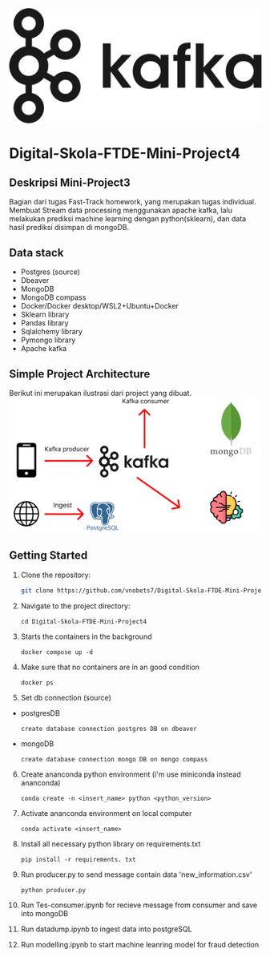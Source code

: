 ![image](https://github.com/vnobets7/Digital-Skola-FTDE-Mini-Project4/blob/main/images/kafka-icon.png)

# Digital-Skola-FTDE-Mini-Project4
## Deskripsi Mini-Project3
Bagian dari tugas Fast-Track homework, yang merupakan tugas individual. Membuat Stream data processing menggunakan apache kafka, lalu melakukan prediksi machine learning dengan python(sklearn), dan data hasil prediksi disimpan di mongoDB.

## Data stack
- Postgres (source)
- Dbeaver
- MongoDB 
- MongoDB compass
- Docker/Docker desktop/WSL2+Ubuntu+Docker
- Sklearn library
- Pandas library
- Sqlalchemy library
- Pymongo library
- Apache kafka

##  Simple Project Architecture
Berikut ini merupakan ilustrasi dari project yang dibuat. <br>
![Project Architecture](https://github.com/vnobets7/Digital-Skola-FTDE-Mini-Project4/blob/main/images/images/Project_Architecture.png)

## Getting Started
1. Clone the repository:
    ```bash
    git clone https://github.com/vnobets7/Digital-Skola-FTDE-Mini-Project4.git
    ```

2. Navigate to the project directory:
   ```
   cd Digital-Skola-FTDE-Mini-Project4
   ```

3. Starts the containers in the background
   ```
   docker compose up -d
   ```

4. Make sure that no containers are in an good condition
   ```
   docker ps
   ```

5. Set db connection (source)
* postgresDB
   ```
   create database connection postgres DB on dbeaver
   ```
* mongoDB
   ```
   create database connection mongo DB on mongo compass
   ```

6. Create ananconda python environment (i'm use miniconda instead ananconda)
   ```
   conda create -n <insert_name> python <python_version>
   ```

7. Activate ananconda environment on local computer
   ```
   conda activate <insert_name>
   ```

8. Install all necessary python library on requirements.txt
   ```
   pip install -r requirements. txt
   ```

9. Run producer.py to send message contain data 'new_information.csv'
   ```
   python producer.py
   ```

10. Run Tes-consumer.ipynb for recieve message from consumer and save into mongoDB

11. Run datadump.ipynb to ingest data into postgreSQL

12. Run modelling.ipynb to start machine leanring model for fraud detection
